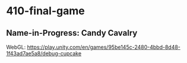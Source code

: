 # 410-final-game

## Name-in-Progress: Candy Cavalry


WebGL: https://play.unity.com/en/games/95be145c-2480-4bbd-8d48-1f43ad7ae5a8/debug-cupcake
